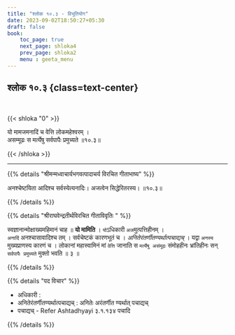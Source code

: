 ```yaml
---
title: "श्लोक १०.३ - विभूतियोग"
date: 2023-09-02T18:50:27+05:30
draft: false
book:
    toc_page: true
    next_page: shloka4
    prev_page: shloka2
    menu : geeta_menu
---
```




## श्लोक १०.३ {class=text-center}

<br/>

{{< shloka  "0"  >}}

यो मामजमनादिं च वेत्ति लोकमहेश्वरम् ।  
असम्मूढः स मर्त्येषु सर्वपापैः प्रमुच्यते ॥१०.३॥  

{{< /shloka >}}

---


{{% details "श्रीमन्मध्वाचार्यभगवत्पादाचर्य विरचित  गीताभाष्य" %}}

अनश्चेष्टयिता आदिश्च सर्वस्येत्यनादिः। 
अजत्वेन सिद्धेरितरस्य। ॥१०.३॥

{{% /details %}}


{{% details "श्रीराघवेन्द्रतीर्थविरचित गीताविवृतिः " %}}

स्वज्ञानान्मोक्षाख्यमहिमानं चाह ॥ **यो मामिति** । 
`यो`ऽधिकारी `अज`मुत्पत्तिहीनम्‌ ।   
`अनादिं` अनश्चासावादिश्च तम्‌ । सर्वचेष्टकं कारणभूतं च । 
*अनितेरंतर्णीतण्यर्थात्पचाद्यच्‌* । 
यद्वा `अनस्य` मुख्यप्राणस्य कारणं च ।
लोकानां महास्वामिनं मां `वेत्ति` जानाति स 
`मर्त्येषु असंमूढः` संमोहहीनः
भ्रांतिहीनः सन्‌ `सर्वपापैः प्रमुच्यते` मुक्तो भवति ॥ ३ ॥

{{% /details %}}


{{% details "पद विचार" %}}
- अधिकारी : 
- अनितेरंतर्णीतण्यर्थात्पचाद्यच्‌ : अनितेः अरंतर्णीत ण्यर्थात् पचाद्यच्‌
- पचाद्यच्‌ - Refer Ashtadhyayi ३.१.१३४ पचादि 
 
{{% /details %}}
